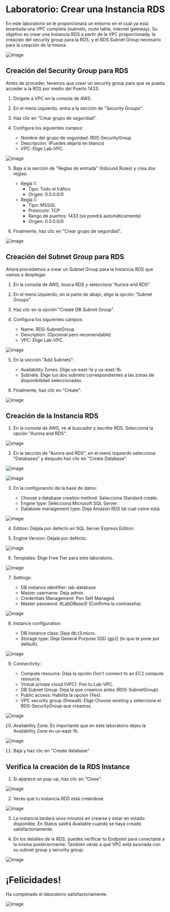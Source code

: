 # Laboratorio: Crear una Instancia RDS

En este laboratorio se le proporcionará un entorno en el cual ya está levantada una VPC completa (subnets, route table, internet gateway).
Su objetivo es crear una Instancia RDS a partir de la VPC proporcionada, la creación del security group para la RDS, y el RDS Subnet Group
necesario para la creación de la misma.

![image](https://raw.githubusercontent.com/sebasshb/Laboratorio-RDS/refs/heads/main/LabRDSArch.png)

## Creación del Security Group para RDS

Antes de proceder, tenemos que crear un security group para que se pueda acceder a la RDS
por medio del Puerto 1433.

1. Dirígete a VPC en la consola de AWS.

2. En el menú izquierdo, entra a la sección de "Security Groups".

3. Haz clic en "Crear grupo de seguridad".

4. Configura los siguientes campos:

    * Nombre del grupo de seguridad: RDS-SecurityGroup
    * Descripción: (Puedes dejarla en blanco)
    * VPC: Elige Lab-VPC.

![image](https://raw.githubusercontent.com/sebasshb/Laboratorio-RDS/refs/heads/main/Captura001.png)

5. Baja a la sección de "Reglas de entrada" (Inbound Rules) y crea dos reglas:

    * Regla 1:
        * Tipo: Todo el tráfico
        * Origen: 0.0.0.0/0
    * Regla 1:
        * Tipo: MSSQL
        * Protocolo: TCP
        * Rango de puertos: 1433 (se pondrá automáticamente)
        * Origen: 0.0.0.0/0

6. Finalmente, haz clic en "Crear grupo de seguridad".

![image](https://raw.githubusercontent.com/sebasshb/Laboratorio-RDS/refs/heads/main/Captura002.png)

## Creación del Subnet Group para RDS

Ahora procedemos a crear un Subnet Group para la Instancia RDS que vamos a desplegar.

1. En la consola de AWS, busca RDS y selecciona "Aurora and RDS".

2. En el menú izquierdo, en la parte de abajo, elige la opción "Subnet Groups".

3. Haz clic en la opción "Create DB Subnet Group".

4. Configura los siguientes campos:

    * Name: RDS-SubnetGroup
    * Description: (Opcional pero recomendable)
    * VPC: Elige Lab-VPC.

![image](https://raw.githubusercontent.com/sebasshb/Laboratorio-RDS/refs/heads/main/Captura01.png)

5. En la sección "Add Subnets":

    * Availability Zones: Elige us-east-1a y us-east-1b.
    * Subnets: Elige tus dos subnets correspondientes a las zonas de disponibilidad seleccionadas.

6. Finalmente, haz clic en "Create".

![image](https://raw.githubusercontent.com/sebasshb/Laboratorio-RDS/refs/heads/main/Captura02.png)


## Creación de la Instancia RDS

1. En la consola de AWS, ve al buscador y escribe RDS. Selecciona la opción "Aurora and RDS".

![image](https://raw.githubusercontent.com/sebasshb/Laboratorio-RDS/refs/heads/main/Captura1.png)

2. En la sección de "Aurora and RDS", en el menú izquierdo selecciona "Databases" y después haz clic en "Create Database".

![image](https://raw.githubusercontent.com/sebasshb/Laboratorio-RDS/refs/heads/main/Captura2.png)

![image](https://raw.githubusercontent.com/sebasshb/Laboratorio-RDS/refs/heads/main/Captura3.png)

3. En la configuración de la base de datos:

    * Choose a database creation method: Selecciona Standard create.
    * Engine type: Selecciona Microsoft SQL Server.
    * Database management type: Deja Amazon RDS tal cual como está.

![image](https://raw.githubusercontent.com/sebasshb/Laboratorio-RDS/refs/heads/main/Captura4.png)

4. Edition: Déjala por defecto en SQL Server Express Edition.

5. Engine Version: Déjala por defecto.

![image](https://raw.githubusercontent.com/sebasshb/Laboratorio-RDS/refs/heads/main/Captura5.png)

6. Templates: Elige Free Tier para este laboratorio.

![image](https://raw.githubusercontent.com/sebasshb/Laboratorio-RDS/refs/heads/main/Captura6.png)

7. Settings:

    * DB instance identifier: lab-database
    * Master username: Deja admin.
    * Credentials Management: Pon Self Managed.
    * Master password: #LabDBase3! (Confirma la contraseña)

![image](https://raw.githubusercontent.com/sebasshb/Laboratorio-RDS/refs/heads/main/Captura7.png)

8. Instance configuration:

    * DB instance class: Deja db.t3.micro.
    * Storage type: Deja General Purpose SSD (gp2) (lo que te pone por default).

![image](https://raw.githubusercontent.com/sebasshb/Laboratorio-RDS/refs/heads/main/Captura8.png)

9. Connectivity:

    * Compute resource: Deja la opción Don't connect to an EC2 compute resource.
    * Virtual private cloud (VPC): Pon tu Lab-VPC.
    * DB Subnet Group: Deja la que creamos antes (RDS-SubnetGroup).
    * Public access: Habilita la opción (Yes).
    * VPC security group (firewall): Elige Choose existing y selecciona el RDS-SecurityGroup que creamos.

![image](https://raw.githubusercontent.com/sebasshb/Laboratorio-RDS/refs/heads/main/Captura9.png)

10. Availability Zone: Es importante que en este laboratorio dejes la Availability Zone en us-east-1b.

![image](https://raw.githubusercontent.com/sebasshb/Laboratorio-RDS/refs/heads/main/Captura10.png)

11. Baja y haz clic en "Create database".

## Verifica la creación de la RDS Instance

1. Si aparece un pop-up, haz clic en "Close".

![image](https://raw.githubusercontent.com/sebasshb/Laboratorio-RDS/refs/heads/main/Captura11.png)

2. Verás que tu instancia RDS está creándose.

![image](https://raw.githubusercontent.com/sebasshb/Laboratorio-RDS/refs/heads/main/Captura12.png)

3. La instancia tardará unos minutos en crearse y estar en estado disponible. En Status saldrá Available cuando se haya creado satisfactoriamente.

4. En los detalles de la RDS, puedes verificar tu Endpoint para conectarte a la misma posteriormente. También verás a qué VPC está asociada con su subnet group y security group.

![image](https://raw.githubusercontent.com/sebasshb/Laboratorio-RDS/refs/heads/main/Captura13.png)

# ¡Felicidades!

Ha completado el laboratorio satisfactoriamente.

![image](https://raw.githubusercontent.com/sebasshb/Laboratorio-RDS/refs/heads/main/LabRDSFinalArch.png)